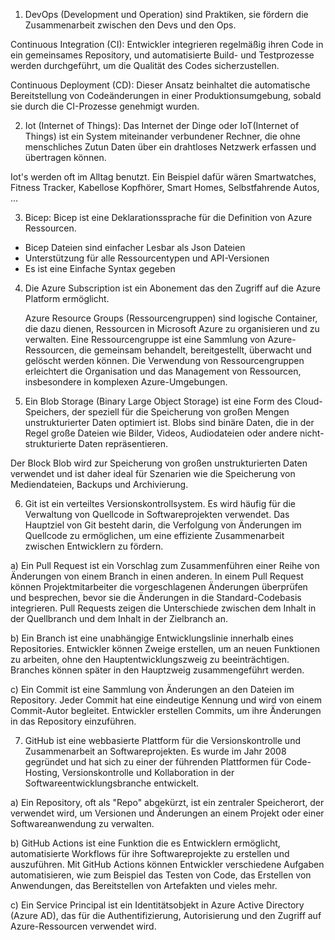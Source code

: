 1. DevOps (Development und Operation) sind Praktiken, sie fördern die Zusammenarbeit zwischen den Devs und den Ops. 

Continuous Integration (CI): Entwickler integrieren regelmäßig ihren Code in ein gemeinsames Repository, und automatisierte Build- und Testprozesse werden durchgeführt, um die Qualität des Codes sicherzustellen.

Continuous Deployment (CD): Dieser Ansatz beinhaltet die automatische Bereitstellung von Codeänderungen in einer Produktionsumgebung, sobald sie durch die CI-Prozesse genehmigt wurden.

2. Iot (Internet of Things): Das Internet der Dinge oder IoT(Internet of Things) ist ein System miteinander verbundener Rechner, die ohne menschliches Zutun Daten über ein drahtloses Netzwerk erfassen und übertragen können.

Iot's werden oft im Alltag benutzt. Ein Beispiel dafür wären Smartwatches, Fitness Tracker, Kabellose Kopfhörer, Smart Homes, Selbstfahrende Autos, ...
 
3. Bicep: Bicep ist eine Deklarationssprache für die Definition von Azure Ressourcen.
 - Bicep Dateien sind einfacher Lesbar als Json Dateien 
 - Unterstützung für alle Ressourcentypen und API-Versionen
 - Es ist eine Einfache Syntax gegeben 
 
4. Die Azure Subscription ist ein Abonement das den Zugriff auf die Azure Platform ermöglicht.

   Azure Resource Groups (Ressourcengruppen) sind logische Container, die dazu dienen, Ressourcen in Microsoft Azure zu organisieren und zu verwalten. Eine Ressourcengruppe ist eine Sammlung von Azure-Ressourcen, die gemeinsam behandelt, bereitgestellt, überwacht und gelöscht werden können. Die Verwendung von Ressourcengruppen erleichtert die Organisation und das Management von Ressourcen, insbesondere in komplexen Azure-Umgebungen.

5. Ein Blob Storage (Binary Large Object Storage) ist eine Form des Cloud-Speichers, der speziell für die Speicherung von großen Mengen unstrukturierter Daten optimiert ist. Blobs sind binäre Daten, die in der Regel große Dateien wie Bilder, Videos, Audiodateien oder andere nicht-strukturierte Daten repräsentieren.

Der Block Blob wird zur Speicherung von großen unstrukturierten Daten verwendet und ist daher ideal für Szenarien wie die Speicherung von Mediendateien, Backups und Archivierung. 

6. Git ist ein verteiltes Versionskontrollsystem. Es wird häufig für die Verwaltung von Quellcode in Softwareprojekten verwendet. Das Hauptziel von Git besteht darin, die Verfolgung von Änderungen im Quellcode zu ermöglichen, um eine effiziente Zusammenarbeit zwischen Entwicklern zu fördern.

a) Ein Pull Request ist ein Vorschlag zum Zusammenführen einer Reihe von Änderungen von einem Branch in einen anderen. In einem Pull Request können Projektmitarbeiter die vorgeschlagenen Änderungen überprüfen und besprechen, bevor sie die Änderungen in die Standard-Codebasis integrieren. Pull Requests zeigen die Unterschiede zwischen dem Inhalt in der Quellbranch und dem Inhalt in der Zielbranch an.

b) Ein Branch ist eine unabhängige Entwicklungslinie innerhalb eines Repositories. Entwickler können Zweige erstellen, um an neuen Funktionen zu arbeiten, ohne den Hauptentwicklungszweig zu beeinträchtigen. Branches können später in den Hauptzweig zusammengeführt werden.

c) Ein Commit ist eine Sammlung von Änderungen an den Dateien im Repository. Jeder Commit hat eine eindeutige Kennung und wird von einem Commit-Autor begleitet. Entwickler erstellen Commits, um ihre Änderungen in das Repository einzuführen.

7. GitHub ist eine webbasierte Plattform für die Versionskontrolle und Zusammenarbeit an Softwareprojekten. Es wurde im Jahr 2008 gegründet und hat sich zu einer der führenden Plattformen für Code-Hosting, Versionskontrolle und Kollaboration in der Softwareentwicklungsbranche entwickelt. 

a) Ein Repository, oft als "Repo" abgekürzt, ist ein zentraler Speicherort, der verwendet wird, um Versionen und Änderungen an einem Projekt oder einer Softwareanwendung zu verwalten.

b) GitHub Actions ist eine Funktion die es Entwicklern ermöglicht, automatisierte Workflows für ihre Softwareprojekte zu erstellen und auszuführen. Mit GitHub Actions können Entwickler verschiedene Aufgaben automatisieren, wie zum Beispiel das Testen von Code, das Erstellen von Anwendungen, das Bereitstellen von Artefakten und vieles mehr.

c) Ein Service Principal ist ein Identitätsobjekt in Azure Active Directory (Azure AD), das für die Authentifizierung, Autorisierung und den Zugriff auf Azure-Ressourcen verwendet wird.
